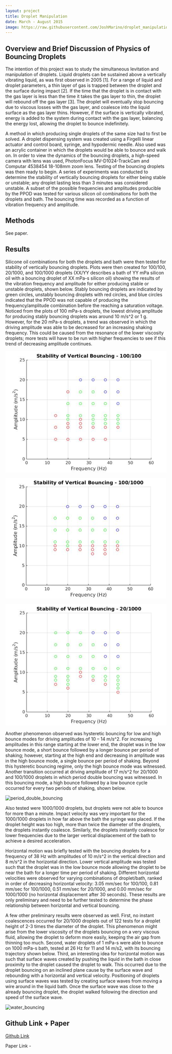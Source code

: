 ```yaml
---
layout: project
title: Droplet Manipulation
date: March - August 2015
image: https://raw.githubusercontent.com/JoshMarino/droplet_manipulation/master/period_2_bouncing.png
---
```


## Overview and Brief Discussion of Physics of Bouncing Droplets

The intention of this project was to study the simultaneous levitation and manipulation of droplets. Liquid droplets can be sustained above a vertically vibrating liquid, as was first observed in 2005 [1]. For a range of liquid and droplet parameters, a thin layer of gas is trapped between the droplet and the surface during impact [2]. If the time that the droplet is in contact with the gas layer is less than the time it takes the gas layer to thin, the droplet will rebound off the gas layer [3]. The droplet will eventually stop bouncing due to viscous losses with the gas layer, and coalesce into the liquid surface as the gas layer thins. However, if the surface is vertically vibrated, energy is added to the system during contact with the gas layer, balancing the energy lost, allowing the droplet to bounce indefinitely. 

A method in which producing single droplets of the same size had to first be solved. A droplet dispensing system was created using a Firgelli linear actuator and control board, syringe, and hypodermic needle. Also used was an acrylic container in which the droplets would be able to bounce and walk on. In order to view the dynamics of the bouncing droplets, a high-speed camera with lens was used, PhotonFocus MV-D1024-TrackCam and Computar 4538454 18-108mm zoom lens. Testing of the bouncing droplets was then ready to begin. A series of experiments was conducted to determine the stability of vertically bouncing droplets for either being stable or unstable; any droplet lasting less than 3 minutes was considered unstable. A subset of the possible frequencies and amplitudes producible by the PPOD was tested for various silicon oil combinations for both the droplets and bath. The bouncing time was recorded as a function of vibration frequency and amplitude.


## Methods

See paper.


## Results

Silicone oil combinations for both the droplets and bath were then tested for stability of vertically bouncing droplets. Plots were then created for 100/100, 20/1000, and 100/1000 droplets (XX/YY describes a bath of YY mPa silicon oil with a bouncing droplet of XX mPa-s silicon oil) showing the results of the vibration frequency and amplitude for either producing stable or unstable droplets, shown below. Stably bouncing droplets are indicated by green circles, unstably bouncing droplets with red circles, and blue circles indicated that the PPOD was not capable of producing the frequency/amplitude combination before the reaching a saturation voltage. Noticed from the plots of 100 mPa-s droplets, the lowest driving amplitude for producing stably bouncing droplets was around 10 m/s^2 or 1 g. However, for the 20 mPa-s droplets, a trend was observed in which the driving amplitude was able to be decreased for an increasing shaking frequency. This could be caused from the resonance of the lower viscosity  droplets; more tests will have to be run with higher frequencies to see if this trend of decreasing amplitude continues.

![stability_100_100](https://raw.githubusercontent.com/JoshMarino/droplet_manipulation/master/Vertical%20Bouncing%20Stability%20Plots/Stability_100_100.jpg)

![stability_100_1000](https://raw.githubusercontent.com/JoshMarino/droplet_manipulation/master/Vertical%20Bouncing%20Stability%20Plots/Stability_100_1000.jpg)

![stability_20_1000](https://raw.githubusercontent.com/JoshMarino/droplet_manipulation/master/Vertical%20Bouncing%20Stability%20Plots/Stability_20_1000.jpg)

Another phenomenon observed was hysteretic bouncing for low and high bounce modes for driving amplitudes of 10 – 14 m/s^2. For increasing amplitudes in this range starting at the lower end, the droplet was in the low bounce mode, a short bounce followed by a longer bounce per period of shaking; however, starting at the high end and decreasing in amplitude was in the high bounce mode, a single bounce per period of shaking. Beyond this hysteretic bouncing regime, only the high bounce mode was witnessed. Another transition occurred at driving amplitude of 17 m/s^2 for 20/1000 and 100/1000 droplets in which period double bouncing was witnessed. In this bouncing mode, a high bounce followed by a low bounce cycle occurred for every two periods of shaking, shown below.

![period_double_bouncing](https://raw.githubusercontent.com/JoshMarino/droplet_manipulation/master/Vertical%20Bouncing%20Stability%20Plots/space_time_droplet_period_doubled.png)

Also tested were 1000/1000 droplets, but droplets were not able to bounce for more than a minute. Impact velocity was very important for the 1000/1000 droplets in how far above the bath the syringe was placed. If the droplet height was too high, more than twice the diameter of the droplets, the droplets instantly coalesce. Similarly, the droplets instantly coalesce for lower frequencies due to the larger vertical displacement of the bath to achieve a desired acceleration.

Horizontal motion was briefly tested with the bouncing droplets for a frequency of 38 Hz with amplitudes of 10 m/s^2 in the vertical direction and 8 m/s^2 in the horizontal direction. Lower vertical amplitude was tested such that the droplet was in the low bounce mode allowing the droplet to be near the bath for a longer time per period of shaking. Different horizontal velocities were observed for varying combinations of droplet/bath, ranked in order of decreasing horizontal velocity: 3.05 mm/sec for 100/100, 0.81 mm/sec for 100/1000, 0.51 mm/sec for 20/1000, and 0.00 mm/sec for 1000/1000 (no horizontal displacement after 30 seconds). These results are only preliminary and need to be further tested to determine the phase relationship between horizontal and vertical bouncing.

A few other preliminary results were observed as well. First, no instant coalescences occurred for 20/1000 droplets out of 122 tests for a droplet height of 2-3 times the diameter of the droplet. This phenomenon might arise from the lower viscosity of the droplets bouncing on a very viscous fluid, allowing the droplet to deform more easily, keeping the air gap from thinning too much. Second, water droplets of 1 mPa-s were able to bounce on 1000 mPa-s bath, tested at 26 Hz for 11 and 14 m/s2, with its bouncing trajectory shown below. Third, an interesting idea for horizontal motion was such that surface waves created by pushing the liquid in the bath in close proximity to the droplet caused the droplet to walk. This occurred due to the droplet bouncing on an inclined plane cause by the surface wave and rebounding with a horizontal and vertical velocity. Positioning of droplets using surface waves was tested by creating surface waves from moving a wire around in the liquid bath. Once the surface wave was close to the already bouncing droplet, the droplet walked following the direction and speed of the surface wave.

![water_bouncing](https://raw.githubusercontent.com/JoshMarino/droplet_manipulation/master/Vertical%20Bouncing%20Stability%20Plots/water_bouncing.png)


## Github Link + Paper
[Github Link](https://github.com/JoshMarino/droplet_manipulation)

Paper Link - 
